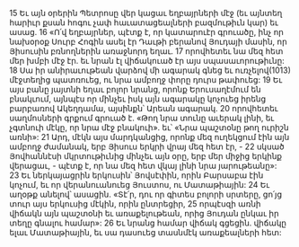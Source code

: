 15 Եւ այն օրերին Պետրոսը վեր կացաւ եղբայրների մէջ (եւ այնտեղ հարիւր քսան հոգու չափ հաւատացեալների բազմութիւն կար) եւ ասաց. 16 «Ո՛վ եղբայրներ, պէտք է, որ կատարուէր գրուածը, ինչ որ նախօրօք Սուրբ Հոգին ասել էր Դաւթի բերանով Յուդայի մասին, որ Յիսուսին բռնողներին առաջնորդ եղաւ. 17 որովհետեւ նա մեզ հետ մեր խմբի մէջ էր. եւ նրան էլ վիճակուած էր այս սպասաւորութիւնը: 18 Սա իր անիրաւութեան վարձով մի ագարակ գնեց եւ ուռչելով(1013) մէջտեղից պատռուեց, ու նրա ամբողջ փորը դուրս թափուեց: 19 Եւ այս բանը յայտնի եղաւ բոլոր նրանց, որոնք Երուսաղէմում են բնակւում, այնպէս որ մինչեւ իսկ այն ագարակը կոչուեց իրենց բարբառով Ակեղդամա, այսինքն՝ Արեան ագարակ. 20 որովհետեւ սաղմոսների գրքում գրուած է. «Թող նրա տունը աւերակ լինի, եւ չգտնուի մէկը, որ նրա մէջ բնակուի». եւ՝ «Նրա պաշտօնը թող ուրիշն առնի»: 21 Արդ, մէկն այս մարդկանցից, որոնք մեզ ուղեկցում էին այն ամբողջ ժամանակ, երբ Յիսուս երկրի վրայ մեզ հետ էր, - 22 սկսած Յովհաննէսի մկրտութիւնից մինչեւ այն օրը, երբ մեր միջից երկինք վերացաւ, - պէտք է, որ նա մեզ հետ վկայ լինի նրա յարութեանը»: 23 Եւ ներկայացրին երկուսին՝ Յովսէփին, որին Բարսաբա էին կոչում, եւ որ վերանուանուեց Յուստոս, ու Մատաթիային: 24 Եւ աղօթք անելով՝ ասացին. «Տէ՛ր, դու որ գիտես բոլորի սրտերը, ցո՛յց տուր այս երկուսից մէկին, որին ընտրեցիր, 25 որպէսզի առնի վիճակն այն պաշտօնի եւ առաքելութեան, որից Յուդան ընկաւ իր տեղը գնալու համար»: 26 Եւ նրանց համար վիճակ գցեցին. վիճակը ելաւ Մատաթիային, եւ սա դասուեց տասնմէկ առաքեալների հետ:
